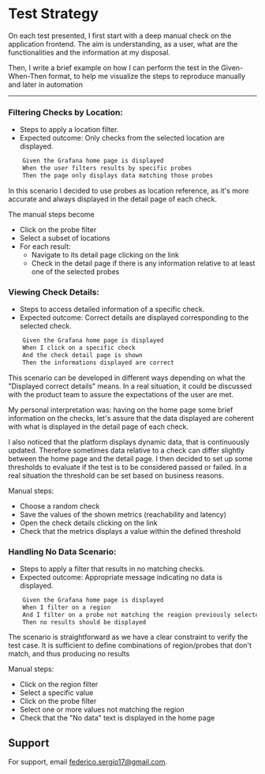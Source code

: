 
# Test Strategy

On each test presented, I first start with a deep manual check on the application frontend. The aim is understanding, as a user, what are the functionalities and the information at my disposal.

Then, I write a brief example on how I can perform the test in the Given-When-Then format, to help me visualize the steps to reproduce manually and later in automation

---

### Filtering Checks by Location:
- Steps to apply a location filter.
- Expected outcome: Only checks from the selected location are displayed.

```bash
    Given the Grafana home page is displayed
    When the user filters results by specific probes
    Then the page only displays data matching those probes
```
In this scenario I decided to use probes as location reference, as it's more accurate and always displayed in the detail page of each check.

The manual steps become
- Click on the probe filter
- Select a subset of locations
- For each result:
    - Navigate to its detail page clicking on the link
    - Check in the detail page if there is any information relative to at least one of the selected probes

### Viewing Check Details:
- Steps to access detailed information of a specific check.
- Expected outcome: Correct details are displayed corresponding to the selected check.

```bash
    Given the Grafana home page is displayed
    When I click on a specific check
    And the check detail page is shown
    Then the informations displayed are correct
```
This scenario can be developed in different ways depending on what the "Displayed correct details" means. In a real situation, it could be discussed with the product team to assure the expectations of the user are met.

My personal interpretation was: having on the home page some brief information on the checks, let's assure that the data displayed are coherent with what is displayed in the detail page of each check.

I also noticed that the platform displays dynamic data, that is continuously updated. Therefore sometimes data relative to a check can differ slightly between the home page and the detail page. I then decided to set up some thresholds to evaluate if the test is to be considered passed or failed. In a real situation the threshold can be set based on business reasons.

Manual steps:
- Choose a random check
- Save the values of the shown metrics (reachability and latency)
- Open the check details clicking on the link
- Check that the metrics displays a value within the defined threshold

### Handling No Data Scenario:
- Steps to apply a filter that results in no matching checks.
- Expected outcome: Appropriate message indicating no data is displayed.

```bash
    Given the Grafana home page is displayed
    When I filter on a region
    And I filter on a probe not matching the reagion previously selected
    Then no results should be displayed
```
The scenario is straightforward as we have a clear constraint to verify the test case. It is sufficient to define combinations of region/probes that don't match, and thus producing no results

Manual steps:
- Click on the region filter
- Select a specific value
- Click on the probe filter
- Select one or more values not matching the region
- Check that the "No data" text is displayed in the home page




## Support

For support, email federico.sergio17@gmail.com.

